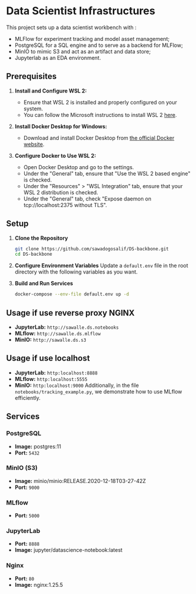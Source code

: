 
# Data Scientist Infrastructures

This project sets up a data scientist workbench with :
+ MLFlow for experiment tracking and model asset management;
+ PostgreSQL for a SQL engine and to serve as a backend for MLFlow;
+ MinIO to mimic  S3 and act as an artifact and data store;
+ Jupyterlab as an EDA environment.
## Prerequisites

1. **Install and Configure WSL 2:**
   - Ensure that WSL 2 is installed and properly configured on your system.
   - You can follow the Microsoft instructions to install WSL 2 [here](https://docs.microsoft.com/en-us/windows/wsl/install).

2. **Install Docker Desktop for Windows:**
   - Download and install Docker Desktop from [the official Docker website](https://www.docker.com/products/docker-desktop).

3. **Configure Docker to Use WSL 2:**
   - Open Docker Desktop and go to the settings.
   - Under the "General" tab, ensure that "Use the WSL 2 based engine" is checked.
   - Under the "Resources" > "WSL Integration" tab, ensure that your WSL 2 distribution is checked.
   - Under the "General" tab, check "Expose daemon on tcp://localhost:2375 without TLS".


## Setup

1. **Clone the Repository**
   ```bash
   git clone https://github.com/sawadogosalif/DS-backbone.git
   cd DS-backbone
   ```

2. **Configure Environment Variables**
   Update a `default.env` file in the root directory with the following variables as you want.

3. **Build and Run Services**
   ```bash
   docker-compose --env-file default.env up -d
   ```

## Usage if use reverse proxy NGINX 

- **JupyterLab:** `http://sawalle.ds.notebooks`
- **MLflow:** `http://sawalle.ds.mlflow`
- **MinIO:** `http://sawalle.ds.s3`

## Usage if use localhost 

- **JupyterLab:** `http:localhost:8888`
- **MLflow:** `http:localhost:5555`
- **MinIO:** `http:localhost:9000`
Additionally, in the file `notebooks/tracking_example.py`, we demonstrate how to use MLflow efficiently.


## Services

### PostgreSQL
- **Image:** postgres:11
- **Port:** `5432`

### MinIO (S3)
- **Image:** minio/minio:RELEASE.2020-12-18T03-27-42Z
- **Port:** `9000`

### MLflow
- **Port:** `5000`

### JupyterLab
- **Port:** `8888`
- **Image:** jupyter/datascience-notebook:latest


### Nginx
- **Port:** `80`
- **Image:** nginx:1.25.5
